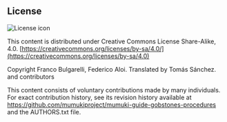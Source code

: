 ## License
![License icon](https://licensebuttons.net/l/by-sa/3.0/88x31.png)

This content is distributed under Creative Commons License Share-Alike, 4.0. [https://creativecommons.org/licenses/by-sa/4.0/](https://creativecommons.org/licenses/by-sa/4.0)

Copyright Franco Bulgarelli, Federico Aloi. Translated by Tomás Sánchez. and contributors

This content consists of voluntary contributions made by many
individuals. For exact contribution history, see its revision history
available at https://github.com/mumukiproject/mumuki-guide-gobstones-procedures and the AUTHORS.txt file.

